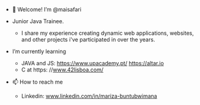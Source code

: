 - 👋  Welcome!
  I’m @maisafari

- Junior Java Trainee. 
    - I share my experience creating dynamic web applications,
      websites, and other projects i've participated in over the years.
      
- I’m currently learning
  - JAVA and JS:  https://www.upacademy.pt/
                https://altar.io
  - C at https:   //www.42lisboa.com/

- 📫 How to reach me
  - Linkedin:   www.linkedin.com/in/mariza-buntubwimana


